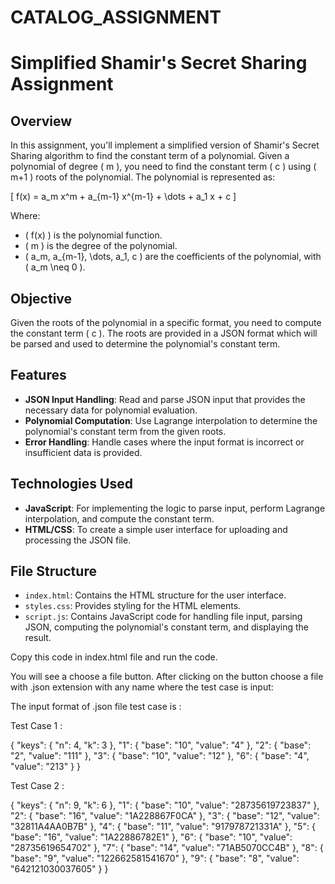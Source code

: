 # CATALOG_ASSIGNMENT

# Simplified Shamir's Secret Sharing Assignment

## Overview

In this assignment, you'll implement a simplified version of Shamir's Secret Sharing algorithm to find the constant term of a polynomial. Given a polynomial of degree \( m \), you need to find the constant term \( c \) using \( m+1 \) roots of the polynomial. The polynomial is represented as:

\[ f(x) = a_m x^m + a_{m-1} x^{m-1} + \dots + a_1 x + c \]

Where:
- \( f(x) \) is the polynomial function.
- \( m \) is the degree of the polynomial.
- \( a_m, a_{m-1}, \dots, a_1, c \) are the coefficients of the polynomial, with \( a_m \neq 0 \).

## Objective

Given the roots of the polynomial in a specific format, you need to compute the constant term \( c \). The roots are provided in a JSON format which will be parsed and used to determine the polynomial's constant term.

## Features

- **JSON Input Handling**: Read and parse JSON input that provides the necessary data for polynomial evaluation.
- **Polynomial Computation**: Use Lagrange interpolation to determine the polynomial's constant term from the given roots.
- **Error Handling**: Handle cases where the input format is incorrect or insufficient data is provided.

## Technologies Used

- **JavaScript**: For implementing the logic to parse input, perform Lagrange interpolation, and compute the constant term.
- **HTML/CSS**: To create a simple user interface for uploading and processing the JSON file.

## File Structure

- `index.html`: Contains the HTML structure for the user interface.
- `styles.css`: Provides styling for the HTML elements.
- `script.js`: Contains JavaScript code for handling file input, parsing JSON, computing the polynomial's constant term, and displaying the result.





Copy this code in index.html file and run the code.

You will see a choose a file button. After clicking on the button choose a file with .json extension with any name where the test case is input:

The input format of .json file test case is :

Test Case 1 :

{ "keys": { "n": 4, "k": 3 }, "1": { "base": "10", "value": "4" }, "2": { "base": "2", "value": "111" }, "3": { "base": "10", "value": "12" }, "6": { "base": "4", "value": "213" } }

Test Case 2 :

{ "keys": { "n": 9, "k": 6 }, "1": { "base": "10", "value": "28735619723837" }, "2": { "base": "16", "value": "1A228867F0CA" }, "3": { "base": "12", "value": "32811A4AA0B7B" }, "4": { "base": "11", "value": "917978721331A" }, "5": { "base": "16", "value": "1A22886782E1" }, "6": { "base": "10", "value": "28735619654702" }, "7": { "base": "14", "value": "71AB5070CC4B" }, "8": { "base": "9", "value": "122662581541670" }, "9": { "base": "8", "value": "642121030037605" } }

